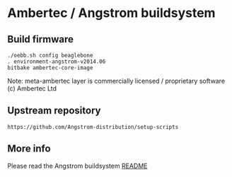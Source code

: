 Ambertec / Angstrom buildsystem
===============================

## Build firmware

```
./oebb.sh config beaglebone
. environment-angstrom-v2014.06
bitbake ambertec-core-image
```

Note: meta-ambertec layer is commercially licensed / proprietary software (c) Ambertec Ltd

## Upstream repository

```
https://github.com/Angstrom-distribution/setup-scripts
``` 

## More info

Please read the Angstrom buildsystem [README](README)

